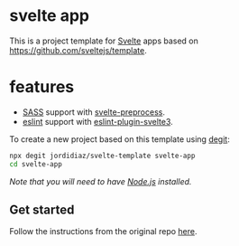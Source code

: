 # svelte app

This is a project template for [Svelte](https://svelte.dev) apps based on https://github.com/sveltejs/template.

# features

  * [SASS](https://sass-lang.com/) support with [svelte-preprocess](https://github.com/kaisermann/svelte-preprocess).
  * [eslint](https://eslint.org/) support with [eslint-plugin-svelte3](https://github.com/sveltejs/eslint-plugin-svelte3).

To create a new project based on this template using [degit](https://github.com/Rich-Harris/degit):

```bash
npx degit jordidiaz/svelte-template svelte-app
cd svelte-app
```

*Note that you will need to have [Node.js](https://nodejs.org) installed.*


## Get started

Follow the instructions from the original repo [here](https://github.com/sveltejs/template#get-started).